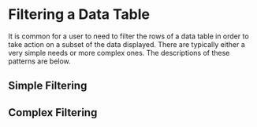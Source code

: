 # Filtering a Data Table

It is common for a user to need to filter the rows of a data table in order to take action on a subset of the data displayed. There are typically either a very simple needs or more complex ones. The descriptions of these patterns are below. 

## Simple Filtering



## Complex Filtering

